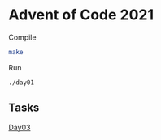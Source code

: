 # Advent of Code 2021

Compile

```bash
make
```

Run
```bash
./day01
```

## Tasks

[Day03](./tasks/day03.md)
